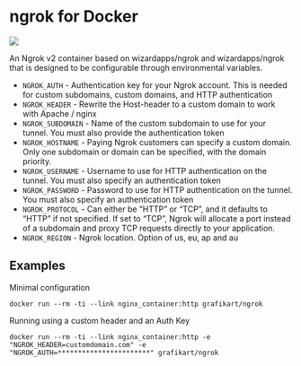 ngrok for Docker
============
[![](https://badge.imagelayers.io/grafikart/ngrok.svg)](https://imagelayers.io/?images=grafikart/ngrok:latest 'Get your own badge on imagelayers.io')

An Ngrok v2 container based on wizardapps/ngrok and wizardapps/ngrok that is designed to be configurable through environmental variables.

- `NGROK_AUTH` - Authentication key for your Ngrok account. This is needed for custom subdomains, custom domains, and HTTP authentication
- `NGROK_HEADER` - Rewrite the Host-header to a custom domain to work with Apache / nginx
- `NGROK_SUBDOMAIN` - Name of the custom subdomain to use for your tunnel. You must also provide the authentication token
- `NGROK_HOSTNAME` - Paying Ngrok customers can specify a custom domain. Only one subdomain or domain can be specified, with the domain  priority.
- `NGROK_USERNAME` - Username to use for HTTP authentication on the tunnel. You must also specify an authentication token
- `NGROK_PASSWORD` - Password to use for HTTP authentication on the tunnel. You must also specify an authentication token
- `NGROK_PROTOCOL` - Can either be “HTTP” or “TCP”, and it defaults to “HTTP” if not specified. If set to “TCP”, Ngrok will allocate a port instead of a subdomain and proxy TCP requests directly to your application.
- `NGROK_REGION` - Ngrok location. Option of us, eu, ap and au

## Examples

Minimal configuration 

`docker run --rm -ti --link nginx_container:http grafikart/ngrok`

Running using a custom header and an Auth Key

`docker run --rm -ti --link nginx_container:http -e "NGROK_HEADER=customdomain.com" -e "NGROK_AUTH=***********************" grafikart/ngrok`
